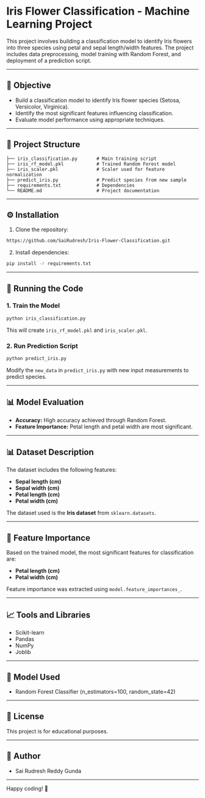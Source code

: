 # Iris Flower Classification - Machine Learning Project

This project involves building a classification model to identify Iris flowers into three species using petal and sepal length/width features. The project includes data preprocessing, model training with Random Forest, and deployment of a prediction script.

---

## 🌸 Objective
- Build a classification model to identify Iris flower species (Setosa, Versicolor, Virginica).
- Identify the most significant features influencing classification.
- Evaluate model performance using appropriate techniques.

---

## 📂 Project Structure
```
├── iris_classification.py       # Main training script
├── iris_rf_model.pkl            # Trained Random Forest model
├── iris_scaler.pkl              # Scaler used for feature normalization
├── predict_iris.py              # Predict species from new sample
├── requirements.txt             # Dependencies
└── README.md                    # Project documentation
```
---

## ⚙️ Installation
1. Clone the repository:
```bash
https://github.com/SaiRudresh/Iris-Flower-Classification.git
```

2. Install dependencies:
```bash
pip install -r requirements.txt
```
---

## 🚀 Running the Code
### 1. Train the Model
```bash
python iris_classification.py
```
This will create `iris_rf_model.pkl` and `iris_scaler.pkl`.

### 2. Run Prediction Script
```bash
python predict_iris.py
```
Modify the `new_data` in `predict_iris.py` with new input measurements to predict species.

--- 

## 📊 Model Evaluation
- **Accuracy:** High accuracy achieved through Random Forest.
- **Feature Importance:** Petal length and petal width are most significant.

---

## 📊 Dataset Description
The dataset includes the following features:
- **Sepal length (cm)**
- **Sepal width (cm)**
- **Petal length (cm)**
- **Petal width (cm)**

The dataset used is the **Iris dataset** from `sklearn.datasets`.

---

## 🎯 Feature Importance
Based on the trained model, the most significant features for classification are:
- **Petal length (cm)**
- **Petal width (cm)**

Feature importance was extracted using `model.feature_importances_`.

---



## 📈 Tools and Libraries
- Scikit-learn
- Pandas
- NumPy
- Joblib

---

## 🤖 Model Used
- Random Forest Classifier (n_estimators=100, random_state=42)

---
## 📄 License
This project is for educational purposes.

---

## 📌 Author
- Sai Rudresh Reddy Gunda

---
Happy coding! 🌼

